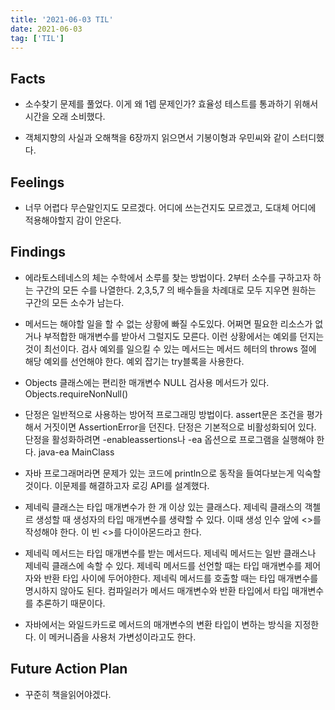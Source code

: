 ```yaml
---
title: '2021-06-03 TIL'
date: 2021-06-03
tag: ['TIL']
---
```


## Facts

- 소수찾기 문제를 풀었다. 이게 왜 1렙 문제인가? 효율성 테스트를 통과하기 위해서 시간을 오래 소비했다.

- 객체지향의 사실과 오해책을 6장까지 읽으면서 기봉이형과 우민씨와 같이 스터디했다.

## Feelings

- 너무 어렵다 무슨말인지도 모르겠다. 어디에 쓰는건지도 모르겠고, 도대체 어디에 적용해야할지 감이 안온다.

## Findings

- 에라토스테네스의 체는 수학에서 소루를 찾는 방법이다. 2부터 소수를 구하고자 하는 구간의 모든 수를 나열한다. 2,3,5,7 의 배수들을 차례대로 모두 지우면 원하는 구간의 모든 소수가 남는다.

- 메서드는 해야할 일을 할 수 없는 상황에 빠질 수도있다. 어쩌면 필요한 리소스가 없거나 부적합한 매개변수를 받아서 그럴지도 모른다. 이런 상황에서는 예외를 던지는 것이 최선이다.
  검사 예외를 일으킬 수 있는 메서드는 메서드 헤터의 throws 절에 해당 예외를 선언해야 한다.
  예외 잡기는 try블록을 사용한다.

- Objects 클래스에는 편리한 매개변수 NULL 검사용 메서드가 있다. Objects.requireNonNull()

- 단정은 일반적으로 사용하는 방어적 프로그래밍 방법이다. assert문은 조건을 평가해서 거짓이면 AssertionError을 던진다.
  단정은 기본적으로 비활성화되어 있다. 단정을 활성화하려면 -enableassertions나 -ea 옵션으로 프로그램을 실행해야 한다.
  java-ea MainClass

- 자바 프로그래머라면 문제가 있는 코드에 println으로 동작을 들여다보는게 익숙할것이다. 이문제를 해결하고자 로깅 API를 설계했다.

- 제네릭 클래스는 타입 매개변수가 한 개 이상 있는 클래스다.
  제네릭 클래스의 객첼르 생성할 때 생성자의 타입 매개변수를 생략할 수 있다. 이때 생성 인수 앞에 <>를 작성해야 한다. 이 빈 <>를 다이아몬드라고 한다.

- 제네릭 메서드는 타입 매개변수를 받는 메서드다. 제네릭 메서드는 일반 클래스나 제네릭 클래스에 속할 수 있다.
  제네릭 메서드를 선언할 때는 타입 매개변수를 제어자와 반환 타입 사이에 두어야한다.
  제네릭 메서드를 호출할 때는 타입 매개변수를 명시하지 않아도 된다. 컴파일러가 메서드 매개변수와 반환 타입에서 타입 매개변수를 추론하기 때문이다.

- 자바에서는 와일드카드로 메서드의 매개변수의 변환 타입이 변하는 방식을 지정한다. 이 메커니즘을 사용처 가변성이라고도 한다.

## Future Action Plan

- 꾸준히 책을읽어야겠다.
